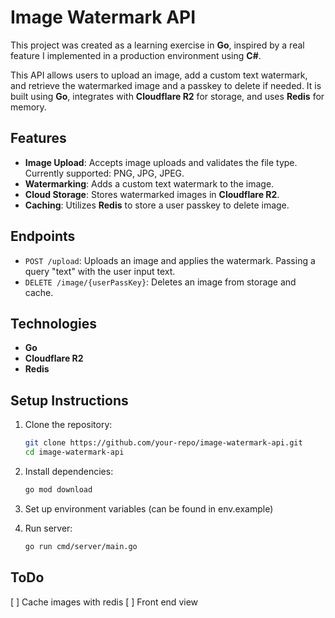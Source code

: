 # Image Watermark API

This project was created as a learning exercise in **Go**, inspired by a real feature I implemented in a production environment using **C#**.

This API allows users to upload an image, add a custom text watermark, and retrieve the watermarked image and a passkey to delete if needed.
It is built using **Go**, integrates with **Cloudflare R2** for storage, and uses **Redis** for memory.

## Features

- **Image Upload**: Accepts image uploads and validates the file type. Currently supported: PNG, JPG, JPEG.
- **Watermarking**: Adds a custom text watermark to the image.
- **Cloud Storage**: Stores watermarked images in **Cloudflare R2**.
- **Caching**: Utilizes **Redis** to store a user passkey to delete image.

## Endpoints

- `POST /upload`: Uploads an image and applies the watermark. Passing a query "text" with the user input text.
- `DELETE /image/{userPassKey}`: Deletes an image from storage and cache.

## Technologies

- **Go**
- **Cloudflare R2**
- **Redis**

## Setup Instructions

1. Clone the repository:
   ```bash
   git clone https://github.com/your-repo/image-watermark-api.git
   cd image-watermark-api
   ```
   
2. Install dependencies:
    ```bash
    go mod download
    ```

3. Set up environment variables (can be found in env.example)
4. Run server:
    ```bash
    go run cmd/server/main.go
    ```

## ToDo
[ ] Cache images with redis
[ ] Front end view

